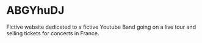 # ABGYhuDJ
Fictive website dedicated to a fictive Youtube Band going on a live tour and selling tickets for concerts in France.
